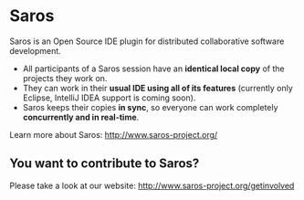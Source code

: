 # Saros

Saros is an Open Source IDE plugin for distributed collaborative software
development.

* All participants of a Saros session have an **identical local copy** of the
  projects they work on.
* They can work in their **usual IDE using all of its features** (currently
  only Eclipse, IntelliJ IDEA support is coming soon).
* Saros keeps their copies **in sync**, so everyone can work completely
  **concurrently and in real-time**.

Learn more about Saros: http://www.saros-project.org/

## You want to contribute to Saros?

Please take a look at our website: http://www.saros-project.org/getinvolved
